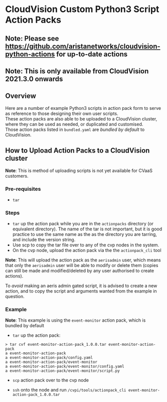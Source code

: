 # CloudVision Custom Python3 Script Action Packs

## **Note**: Please see <https://github.com/aristanetworks/cloudvision-python-actions> for up-to-date actions

## **Note**: This is only available from CloudVision 2021.3.0 onwards

## Overview

Here are a number of example Python3 scripts in action pack form to serve as reference to those designing their own user scripts.  
These action packs are also able to be uploaded to a CloudVision cluster, where they can be used as needed, or duplicated and customised.  
Those action packs listed in `bundled.yaml` are _bundled by default_ to CloudVision.

## How to Upload Action Packs to a CloudVision cluster

**Note**: This is method of uploading scripts is not yet available for CVaaS customers.

### Pre-requisites

* `tar`

### Steps

* `tar` up the action pack while you are in the `actionpacks` directory (or equivalent directory). The name of the tar is not important, but it is good practice to use the same name as the as the directory you are tarring, and include the version string.
* Use scp to copy the tar file over to any of the cvp nodes in the system.
* On the cvp node, upload the action pack via the the `actionpack_cli` tool

**Note**: This will upload the action pack as the `aerisadmin` user, which means that only the `aerisadmin` user will be able to modify or delete them (copies can still be made and modified/deleted by any user authorised to create actions).

To _avoid_ making an aeris admin gated script, it is advised to create a new action, and to copy the script and arguments wanted from the example in question.

### Example

**Note**: This example is using the `event-monitor` action pack, which is bundled by default

* `tar` up the action pack:

``` Shell
> tar cvf event-monitor-action-pack_1.0.0.tar event-monitor-action-pack
a event-monitor-action-pack
a event-monitor-action-pack/config.yaml
a event-monitor-action-pack/event-monitor
a event-monitor-action-pack/event-monitor/config.yaml
a event-monitor-action-pack/event-monitor/script.py
```

* `scp` action pack over to the cvp node

* `ssh` onto the node and run `/cvpi/tools/actionpack_cli event-monitor-action-pack_1.0.0.tar`
